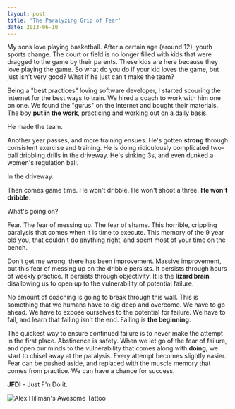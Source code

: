 ```yaml
---
layout: post
title: 'The Paralyzing Grip of Fear'
date: 2013-06-10
---
```


My sons love playing basketball. After a certain age
(around 12), youth sports change. The court or field is no longer filled with
kids that were dragged to the game by their parents. These kids are here because
they love playing the game. So what do you do if your kid loves the game, but
just isn't very good? What if he just can't make the team?

Being a "best practices" loving software developer, I started scouring the
internet for the best ways to train. We hired a coach to work with him one on
one. We found the "gurus" on the internet and bought their materials. The boy
**put in the work**, practicing and working out on a daily basis.

He made the team.

Another year passes, and more training ensues. He's gotten **strong** through
consistent exercise and training. He is doing ridiculously
complicated two-ball dribbling drills in the driveway. He's sinking 3s, and even
dunked a women's regulation ball.

In the driveway.

Then comes game time. He won't dribble. He won't shoot a three. **He won't
dribble**.

What's going on?

Fear. The fear of messing up. The fear of shame. This horrible, crippling
paralysis that comes when it is time to execute. This memory of the 9 year old
you, that couldn't do anything right, and spent most of your time on the bench.

Don't get me wrong, there has been improvement. Massive improvement, but this
fear of messing up on the dribble persists. It persists through hours of weekly
practice. It persists through objectivity. It is the **lizard brain** disallowing
us to open up to the vulnerability of potential failure.

No amount of coaching is going to break through this wall. This is something
that we humans have to dig deep and overcome. We have to go ahead. We have to
expose ourselves to the potential for failure. We have to fail, and learn that
failing isn't the end. Failing is **the beginning**.

The quickest way to ensure continued failure is to never make the attempt in the
first place. Abstinence is safety. When we let go of the fear of failure, and
open our minds to the vulnerability that comes along with **doing**, we start to
chisel away at the paralysis. Every attempt becomes slightly easier. Fear can be
pushed aside, and replaced with the muscle memory that comes from practice. We
can have a chance for success.

**JFDI** - Just F'n Do it.

![Alex Hillman's Awesome
Tattoo](http://farm5.staticflickr.com/4124/5050135544_97d67cd23c_o.png)
